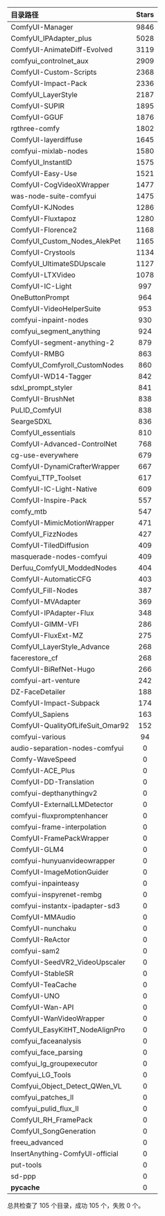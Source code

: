 | 目录路径 | Stars |
| :-- | :-: |
| ComfyUI-Manager | 9846 |
| ComfyUI_IPAdapter_plus | 5028 |
| ComfyUI-AnimateDiff-Evolved | 3119 |
| comfyui_controlnet_aux | 2909 |
| ComfyUI-Custom-Scripts | 2368 |
| ComfyUI-Impact-Pack | 2336 |
| ComfyUI_LayerStyle | 2187 |
| ComfyUI-SUPIR | 1895 |
| ComfyUI-GGUF | 1876 |
| rgthree-comfy | 1802 |
| ComfyUI-layerdiffuse | 1645 |
| comfyui-mixlab-nodes | 1580 |
| ComfyUI_InstantID | 1575 |
| ComfyUI-Easy-Use | 1521 |
| ComfyUI-CogVideoXWrapper | 1477 |
| was-node-suite-comfyui | 1475 |
| ComfyUI-KJNodes | 1286 |
| ComfyUI-Fluxtapoz | 1280 |
| ComfyUI-Florence2 | 1168 |
| ComfyUI_Custom_Nodes_AlekPet | 1165 |
| ComfyUI-Crystools | 1134 |
| ComfyUI_UltimateSDUpscale | 1127 |
| ComfyUI-LTXVideo | 1078 |
| ComfyUI-IC-Light | 997 |
| OneButtonPrompt | 964 |
| ComfyUI-VideoHelperSuite | 953 |
| comfyui-inpaint-nodes | 930 |
| comfyui_segment_anything | 924 |
| ComfyUI-segment-anything-2 | 879 |
| ComfyUI-RMBG | 863 |
| ComfyUI_Comfyroll_CustomNodes | 860 |
| ComfyUI-WD14-Tagger | 842 |
| sdxl_prompt_styler | 841 |
| ComfyUI-BrushNet | 838 |
| PuLID_ComfyUI | 838 |
| SeargeSDXL | 836 |
| ComfyUI_essentials | 810 |
| ComfyUI-Advanced-ControlNet | 768 |
| cg-use-everywhere | 679 |
| ComfyUI-DynamiCrafterWrapper | 667 |
| Comfyui_TTP_Toolset | 617 |
| ComfyUI-IC-Light-Native | 609 |
| ComfyUI-Inspire-Pack | 557 |
| comfy_mtb | 547 |
| ComfyUI-MimicMotionWrapper | 471 |
| ComfyUI_FizzNodes | 427 |
| ComfyUI-TiledDiffusion | 409 |
| masquerade-nodes-comfyui | 409 |
| Derfuu_ComfyUI_ModdedNodes | 404 |
| ComfyUI-AutomaticCFG | 403 |
| ComfyUI_Fill-Nodes | 387 |
| ComfyUI-MVAdapter | 369 |
| ComfyUI-IPAdapter-Flux | 348 |
| ComfyUI-GIMM-VFI | 286 |
| ComfyUI-FluxExt-MZ | 275 |
| ComfyUI_LayerStyle_Advance | 268 |
| facerestore_cf | 268 |
| ComfyUI-BiRefNet-Hugo | 266 |
| comfyui-art-venture | 242 |
| DZ-FaceDetailer | 188 |
| ComfyUI-Impact-Subpack | 174 |
| ComfyUI_Sapiens | 163 |
| ComfyUI-QualityOfLifeSuit_Omar92 | 152 |
| comfyui-various | 94 |
| audio-separation-nodes-comfyui | 0 |
| Comfy-WaveSpeed | 0 |
| ComfyUI-ACE_Plus | 0 |
| ComfyUI-DD-Translation | 0 |
| comfyui-depthanythingv2 | 0 |
| ComfyUI-ExternalLLMDetector | 0 |
| comfyui-fluxpromptenhancer | 0 |
| comfyui-frame-interpolation | 0 |
| ComfyUI-FramePackWrapper | 0 |
| ComfyUI-GLM4 | 0 |
| comfyui-hunyuanvideowrapper | 0 |
| ComfyUI-ImageMotionGuider | 0 |
| comfyui-inpainteasy | 0 |
| comfyui-inspyrenet-rembg | 0 |
| comfyui-instantx-ipadapter-sd3 | 0 |
| ComfyUI-MMAudio | 0 |
| ComfyUI-nunchaku | 0 |
| ComfyUI-ReActor | 0 |
| comfyui-sam2 | 0 |
| ComfyUI-SeedVR2_VideoUpscaler | 0 |
| ComfyUI-StableSR | 0 |
| ComfyUI-TeaCache | 0 |
| ComfyUI-UNO | 0 |
| ComfyUI-Wan-API | 0 |
| ComfyUI-WanVideoWrapper | 0 |
| ComfyUI_EasyKitHT_NodeAlignPro | 0 |
| comfyui_faceanalysis | 0 |
| comfyui_face_parsing | 0 |
| comfyui_lg_groupexecutor | 0 |
| Comfyui_LG_Tools | 0 |
| Comfyui_Object_Detect_QWen_VL | 0 |
| comfyui_patches_ll | 0 |
| comfyui_pulid_flux_ll | 0 |
| ComfyUI_RH_FramePack | 0 |
| ComfyUI_SongGeneration | 0 |
| freeu_advanced | 0 |
| InsertAnything-ComfyUI-official | 0 |
| put-tools | 0 |
| sd-ppp | 0 |
| __pycache__ | 0 |

总共检查了 105 个目录，成功 105 个，失败 0 个。